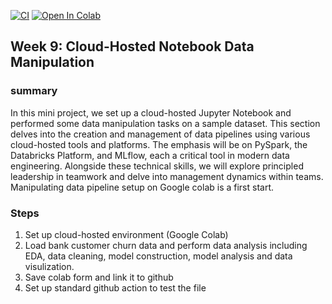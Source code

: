 [![CI](https://github.com/BobZhang26/Bob_PythonTemplate1/actions/workflows/cicd.yml/badge.svg)](https://github.com/BobZhang26/Bob_PythonTemplate1/actions/workflows/cicd.yml)
[![Open In Colab](https://colab.research.google.com/assets/colab-badge.svg)](https://github.com/nogibjj/Bob_mini_project_9.git/Supervised_Learning_Project_ipynb.ipynb)

## Week 9: Cloud-Hosted Notebook Data Manipulation

### summary 
In this mini project, we set up a cloud-hosted Jupyter Notebook and performed some data manipulation tasks on a sample dataset. 
This section delves into the creation and management of data pipelines using various cloud-hosted tools and platforms. The emphasis will be on PySpark, the Databricks Platform, and MLflow, each a critical tool in modern data engineering. Alongside these technical skills, we will explore principled leadership in teamwork and delve into management dynamics within teams. Manipulating data pipeline setup on Google colab is a first start. 

### Steps
1. Set up cloud-hosted environment (Google Colab)
2. Load bank customer churn data and perform data analysis including EDA, data cleaning, model construction, model analysis and data visulization.
3. Save colab form and link it to github
4. Set up standard github action to test the file


